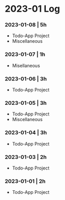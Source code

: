 # 2023-01 Log

### 2023-01-08 | 5h
- Todo-App Project
- Miscellaneous

### 2023-01-07 | 1h
- Misellaneous

### 2023-01-06 | 3h
- Todo-App Project

### 2023-01-05 | 3h
- Todo-App Project
- Miscellaneous

### 2023-01-04 | 3h
- Todo-App Project

### 2023-01-03 | 2h
- Todo-App Project

### 2023-01-01 | 2h
- Todo-App Project
